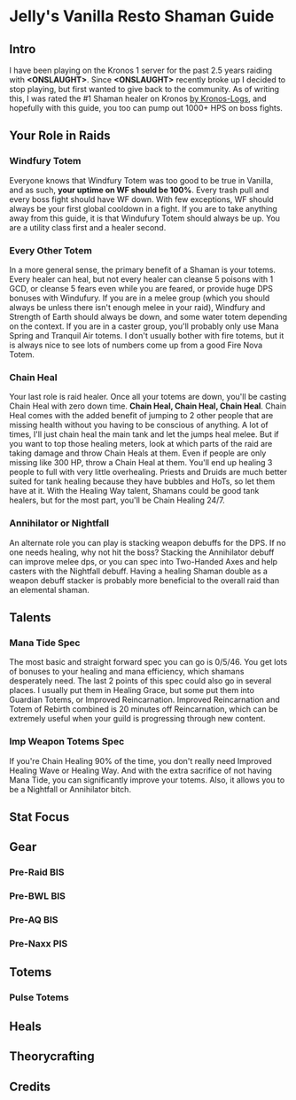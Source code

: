 # Jelly's Vanilla Resto Shaman Guide

## Intro

I have been playing on the Kronos 1 server for the past 2.5 years raiding with **&lt;ONSLAUGHT&gt;**. Since **&lt;ONSLAUGHT&gt;** recently broke up I decided to stop playing, but first wanted to give back to the community. As of writing this, I was rated the #1 Shaman healer on Kronos [by Kronos-Logs](http://kronos-logs.com/character_info/character/jelly), and hopefully with this guide, you too can pump out 1000+ HPS on boss fights.

## Your Role in Raids

### Windfury Totem

Everyone knows that Windfury Totem was too good to be true in Vanilla, and as such, **your uptime on WF should be 100%**. Every trash pull and every boss fight should have WF down. With few exceptions, WF should always be your first global cooldown in a fight. If you are to take anything away from this guide, it is that Windufury Totem should always be up. You are a utility class first and a healer second.

### Every Other Totem

In a more general sense, the primary benefit of a Shaman is your totems. Every healer can heal, but not every healer can cleanse 5 poisons with 1 GCD, or cleanse 5 fears even while you are feared, or provide huge DPS bonuses with Windufury. If you are in a melee group (which you should always be unless there isn't enough melee in your raid), Windfury and Strength of Earth should always be down, and some water totem depending on the context. If you are in a caster group, you'll probably only use Mana Spring and Tranquil Air totems. I don't usually bother with fire totems, but it is always nice to see lots of numbers come up from a good Fire Nova Totem.

### Chain Heal

Your last role is raid healer. Once all your totems are down, you'll be casting Chain Heal with zero down time. **Chain Heal, Chain Heal, Chain Heal**. Chain Heal comes with the added benefit of jumping to 2 other people that are missing health without you having to be conscious of anything. A lot of times, I'll just chain heal the main tank and let the jumps heal melee. But if you want to top those healing meters, look at which parts of the raid are taking damage and throw Chain Heals at them. Even if people are only missing like 300 HP, throw a Chain Heal at them. You'll end up healing 3 people to full with very little overhealing. Priests and Druids are much better suited for tank healing because they have bubbles and HoTs, so let them have at it. With the Healing Way talent, Shamans could be good tank healers, but for the most part, you'll be Chain Healing 24/7.

### Annihilator or Nightfall

An alternate role you can play is stacking weapon debuffs for the DPS. If no one needs healing, why not hit the boss? Stacking the Annihilator debuff can improve melee dps, or you can spec into Two-Handed Axes and help casters with the Nightfall debuff. Having a healing Shaman double as a weapon debuff stacker is probably more beneficial to the overall raid than an elemental shaman.

## Talents


### Mana Tide Spec

The most basic and straight forward spec you can go is 0/5/46. You get lots of bonuses to your healing and mana efficiency, which shamans desperately need. The last 2 points of this spec could also go in several places. I usually put them in Healing Grace, but some put them into Guardian Totems, or Improved Reincarnation. Improved Reincarnation and Totem of Rebirth combined is 20 minutes off Reincarnation, which can be extremely useful when your guild is progressing through new content.

### Imp Weapon Totems Spec

If you're Chain Healing 90% of the time, you don't really need Improved Healing Wave or Healing Way. And with the extra sacrifice of not having Mana Tide, you can significantly improve your totems. Also, it allows you to be a Nightfall or Annihilator bitch.

## Stat Focus

## Gear

### Pre-Raid BIS

### Pre-BWL BIS

### Pre-AQ BIS

### Pre-Naxx PIS

## Totems

### Pulse Totems

## Heals

## Theorycrafting

## Credits
